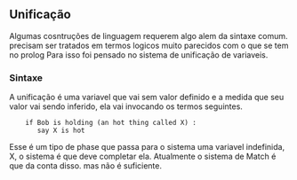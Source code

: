 ## Unificação

Algumas cosntruções de linguagem requerem algo alem da sintaxe comum. precisam ser tratados em termos logicos muito parecidos com o que se tem no prolog
Para isso foi pensado no sistema de unificação de variaveis.

### Sintaxe

A unificação é uma variavel que vai sem valor definido e a medida que seu valor vai sendo inferido, ela vai invocando os termos seguintes.

        if Bob is holding (an hot thing called X) :
           say X is hot
           
Esse é um tipo de phase que passa para o sistema uma variavel indefinida, X, o sistema é que deve completar ela.
Atualmente o sistema de Match é que da conta disso. mas não é suficiente.

